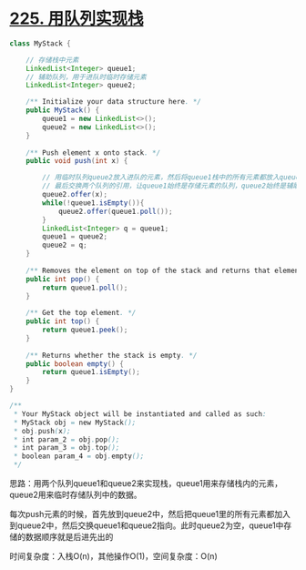 # [225. 用队列实现栈](https://leetcode-cn.com/problems/implement-stack-using-queues/)

```java
class MyStack {

    // 存储栈中元素
    LinkedList<Integer> queue1;
    // 辅助队列，用于进队时临时存储元素
    LinkedList<Integer> queue2;

    /** Initialize your data structure here. */
    public MyStack() {
        queue1 = new LinkedList<>();
        queue2 = new LinkedList<>();
    }
    
    /** Push element x onto stack. */
    public void push(int x) {

        // 用临时队列queue2放入进队的元素，然后将queue1栈中的所有元素都放入queue2中
        // 最后交换两个队列的引用，让queue1始终是存储元素的队列，queue2始终是辅助队列（初始化元素个数为0）
        queue2.offer(x);
        while(!queue1.isEmpty()){
            queue2.offer(queue1.poll());
        }
        LinkedList<Integer> q = queue1;
        queue1 = queue2;
        queue2 = q;
    }
    
    /** Removes the element on top of the stack and returns that element. */
    public int pop() {
        return queue1.poll();
    }
    
    /** Get the top element. */
    public int top() {
        return queue1.peek();
    }
    
    /** Returns whether the stack is empty. */
    public boolean empty() {
        return queue1.isEmpty();
    }
}

/**
 * Your MyStack object will be instantiated and called as such:
 * MyStack obj = new MyStack();
 * obj.push(x);
 * int param_2 = obj.pop();
 * int param_3 = obj.top();
 * boolean param_4 = obj.empty();
 */
```

思路：用两个队列queue1和queue2来实现栈，queue1用来存储栈内的元素，queue2用来临时存储队列中的数据。

每次push元素的时候，首先放到queue2中，然后把queue1里的所有元素都加入到queue2中，然后交换queue1和queue2指向。此时queue2为空，queue1中存储的数据顺序就是后进先出的

时间复杂度：入栈O(n)，其他操作O(1)，空间复杂度：O(n)